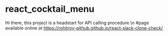 # react_cocktail_menu
Hi there, this project is a headstart for API calling procedure.\n
#page available online at 
https://rohitroy-github.github.io/react-slack-clone-check/
